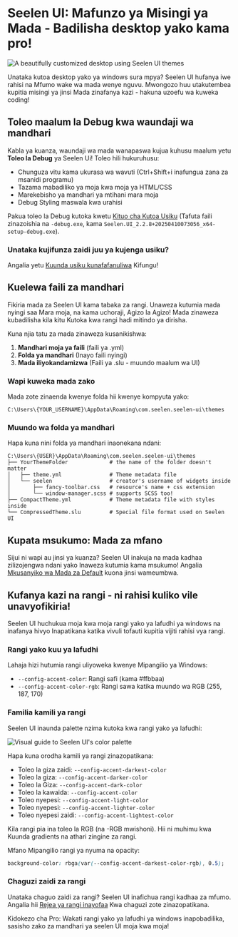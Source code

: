 # Seelen UI: Mafunzo ya Misingi ya Mada - Badilisha desktop yako kama pro!

![A beautifully customized desktop using Seelen UI themes](https://raw.githubusercontent.com/Seelen-Inc/sl-blogs/refs/heads/master/blog/seelen-ui-theme-tutorial/image.png)

Unataka kutoa desktop yako ya windows sura mpya? Seelen UI hufanya iwe rahisi na
Mfumo wake wa mada wenye nguvu. Mwongozo huu utakutembea kupitia misingi ya
jinsi Mada zinafanya kazi - hakuna uzoefu wa kuweka coding!

## Toleo maalum la Debug kwa waundaji wa mandhari

Kabla ya kuanza, waundaji wa mada wanapaswa kujua kuhusu maalum yetu **Toleo la
Debug** ya Seelen Ui! Toleo hili hukuruhusu:

- Chunguza vitu kama ukurasa wa wavuti (Ctrl+Shift+i inafungua zana za msanidi
  programu)
- Tazama mabadiliko ya moja kwa moja ya HTML/CSS
- Marekebisho ya mandhari ya mtihani mara moja
- Debug Styling maswala kwa urahisi

Pakua toleo la Debug kutoka kwetu
[Kituo cha Kutoa Usiku](https://seelen.io/apps/seelen-ui/releases/nightly)
(Tafuta faili zinazoishia na `-debug.exe`, kama
`Seelen.UI_2.2.8+20250410073056_x64-setup-debug.exe`).

### Unataka kujifunza zaidi juu ya kujenga usiku?

Angalia yetu
[Kuunda usiku kunafafanuliwa](https://seelen.io/blog/seelen-ui-nightly) Kifungu!

## Kuelewa faili za mandhari

Fikiria mada za Seelen UI kama tabaka za rangi. Unaweza kutumia mada nyingi saa
Mara moja, na kama uchoraji, Agizo la Agizo! Mada zinaweza kubadilisha kila kitu
Kutoka kwa rangi hadi mitindo ya dirisha.

Kuna njia tatu za mada zinaweza kusanikishwa:

1. **Mandhari moja ya faili** (faili ya .yml)
2. **Folda ya mandhari** (Inayo faili nyingi)
3. **Mada iliyokandamizwa** (Faili ya .slu - muundo maalum wa UI)

### Wapi kuweka mada zako

Mada zote zinaenda kwenye folda hii kwenye kompyuta yako:

```text
C:\Users\{YOUR_USERNAME}\AppData\Roaming\com.seelen.seelen-ui\themes
```

### Muundo wa folda ya mandhari

Hapa kuna nini folda ya mandhari inaonekana ndani:

```text
C:\Users\{USER}\AppData\Roaming\com.seelen.seelen-ui\themes
├── YourThemeFolder             # the name of the folder doesn't matter
│   ├── theme.yml               # Theme metadata file
│   └── seelen                  # creator's username of widgets inside
│       ├── fancy-toolbar.css   # resource's name + css extension
│       └── window-manager.scss # supports SCSS too!
├── CompactTheme.yml            # Theme metadata file with styles inside
└── CompressedTheme.slu         # Special file format used on Seelen UI
```

## Kupata msukumo: Mada za mfano

Sijui ni wapi au jinsi ya kuanza? Seelen UI inakuja na mada kadhaa zilizojengwa
ndani yako Inaweza kutumia kama msukumo! Angalia
[Mkusanyiko wa Mada za Default](https://github.com/eythaann/Seelen-UI/tree/master/static/themes)
kuona jinsi wameumbwa.

## Kufanya kazi na rangi - ni rahisi kuliko vile unavyofikiria!

Seelen UI huchukua moja kwa moja rangi yako ya lafudhi ya windows na inafanya
hivyo Inapatikana katika vivuli tofauti kupitia vijiti rahisi vya rangi.

### Rangi yako kuu ya lafudhi

Lahaja hizi hutumia rangi uliyoweka kwenye Mipangilio ya Windows:

- `--config-accent-color`: Rangi safi (kama #ffbbaa)
- `--config-accent-color-rgb`: Rangi sawa katika muundo wa RGB (255, 187, 170)

### Familia kamili ya rangi

Seelen UI inaunda palette nzima kutoka kwa rangi yako ya lafudhi:

![Visual guide to Seelen UI's color palette](https://raw.githubusercontent.com/Seelen-Inc/sl-blogs/refs/heads/master/blog/seelen-ui-theme-tutorial/colors.png)

Hapa kuna orodha kamili ya rangi zinazopatikana:

- Toleo la giza zaidi: `--config-accent-darkest-color`
- Toleo la giza: `--config-accent-darker-color`
- Toleo la Giza: `--config-accent-dark-color`
- Toleo la kawaida: `--config-accent-color`
- Toleo nyepesi: `--config-accent-light-color`
- Toleo nyepesi: `--config-accent-lighter-color`
- Toleo nyepesi zaidi: `--config-accent-lightest-color`

Kila rangi pia ina toleo la RGB (na -RGB mwishoni). Hii ni muhimu kwa Kuunda
gradients na athari zingine za rangi.

Mfano Mipangilio rangi ya nyuma na opacity:

```css
background-color: rbga(var(--config-accent-darkest-color-rgb), 0.5);
```

### Chaguzi zaidi za rangi

Unataka chaguo zaidi za rangi? Seelen UI inafichua rangi kadhaa za mfumo.
Angalia hii
[Rejea ya rangi inayofaa](https://gist.github.com/eythaann/cd9a3cda0206ce23a17f5ea00ec2ba06)
Kwa chaguzi zote zinazopatikana.

Kidokezo cha Pro: Wakati rangi yako ya lafudhi ya windows inapobadilika, sasisho
zako za mandhari ya seelen UI moja kwa moja!
